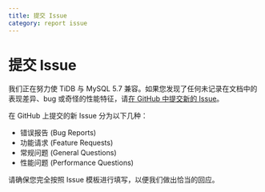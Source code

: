 ```yaml
---
title: 提交 Issue
category: report issue
---
```


# 提交 Issue

我们正在努力使 TiDB 与 MySQL 5.7 兼容。如果您发现了任何未记录在文档中的表现差异、bug 或奇怪的性能特征，请[在 GitHub 中提交新的 Issue](https://github.com/pingcap/tidb/issues)。

在 GitHub 上提交的新 Issue 分为以下几种：

- 错误报告 (Bug Reports)
- 功能请求 (Feature Requests)
- 常规问题 (General Questions)
- 性能问题 (Performance Questions)

请确保您完全按照 Issue 模板进行填写，以便我们做出恰当的回应。
